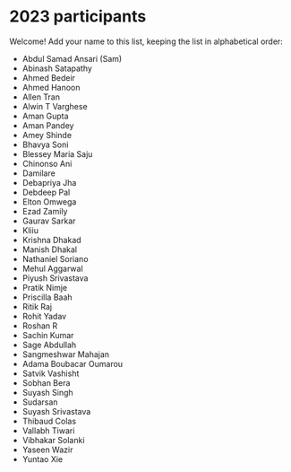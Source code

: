 # 2023 participants

Welcome! Add your name to this list, keeping the list in alphabetical order:

- Abdul Samad Ansari (Sam)
- Abinash Satapathy
- Ahmed Bedeir
- Ahmed Hanoon
- Allen Tran
- Alwin T Varghese
- Aman Gupta
- Aman Pandey
- Amey Shinde
- Bhavya Soni
- Blessey Maria Saju
- Chinonso Ani
- Damilare
- Debapriya Jha
- Debdeep Pal
- Elton Omwega
- Ezad Zamily
- Gaurav Sarkar
- Kliiu
- Krishna Dhakad
- Manish Dhakal
- Nathaniel Soriano
- Mehul Aggarwal
- Piyush Srivastava
- Pratik Nimje
- Priscilla Baah
- Ritik Raj
- Rohit Yadav
- Roshan R
- Sachin Kumar
- Sage Abdullah
- Sangmeshwar Mahajan
- Adama Boubacar Oumarou
- Satvik Vashisht
- Sobhan Bera
- Suyash Singh
- Sudarsan
- Suyash Srivastava
- Thibaud Colas
- Vallabh Tiwari
- Vibhakar Solanki
- Yaseen Wazir
- Yuntao Xie

